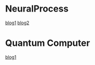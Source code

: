 # NeuralProcess

[blog1](https://recruit.gmo.jp/engineer/jisedai/blog/neural_process/)
[blog2](https://recruit.gmo.jp/engineer/jisedai/blog/neuralprocess-imgimp/)

# Quantum Computer   

[blog1](https://recruit.gmo.jp/engineer/jisedai/blog/quantum_computer_intro_qiskit/)

